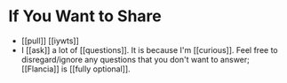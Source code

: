 # If You Want to Share

- [[pull]] [[iywts]]
- I [[ask]] a lot of [[questions]]. It is because I'm [[curious]]. Feel free to disregard/ignore any questions that you don't want to answer; [[Flancia]] is [[fully optional]].


